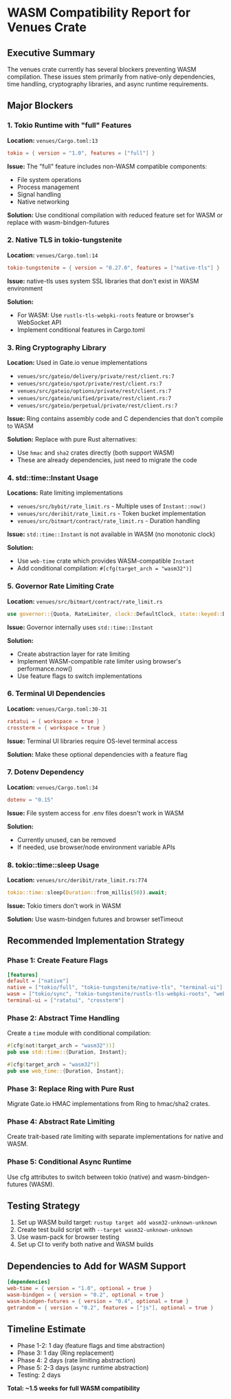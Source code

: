# WASM Compatibility Report for Venues Crate

## Executive Summary
The venues crate currently has several blockers preventing WASM compilation. These issues stem primarily from native-only dependencies, time handling, cryptography libraries, and async runtime requirements.

## Major Blockers

### 1. Tokio Runtime with "full" Features
**Location:** `venues/Cargo.toml:13`
```toml
tokio = { version = "1.0", features = ["full"] }
```
**Issue:** The "full" feature includes non-WASM compatible components:
- File system operations
- Process management
- Signal handling
- Native networking

**Solution:** Use conditional compilation with reduced feature set for WASM or replace with wasm-bindgen-futures

### 2. Native TLS in tokio-tungstenite
**Location:** `venues/Cargo.toml:14`
```toml
tokio-tungstenite = { version = "0.27.0", features = ["native-tls"] }
```
**Issue:** native-tls uses system SSL libraries that don't exist in WASM environment

**Solution:** 
- For WASM: Use `rustls-tls-webpki-roots` feature or browser's WebSocket API
- Implement conditional features in Cargo.toml

### 3. Ring Cryptography Library
**Location:** Used in Gate.io venue implementations
- `venues/src/gateio/delivery/private/rest/client.rs:7`
- `venues/src/gateio/spot/private/rest/client.rs:7`
- `venues/src/gateio/options/private/rest/client.rs:7`
- `venues/src/gateio/unified/private/rest/client.rs:7`
- `venues/src/gateio/perpetual/private/rest/client.rs:7`

**Issue:** Ring contains assembly code and C dependencies that don't compile to WASM

**Solution:** Replace with pure Rust alternatives:
- Use `hmac` and `sha2` crates directly (both support WASM)
- These are already dependencies, just need to migrate the code

### 4. std::time::Instant Usage
**Locations:** Rate limiting implementations
- `venues/src/bybit/rate_limit.rs` - Multiple uses of `Instant::now()`
- `venues/src/deribit/rate_limit.rs` - Token bucket implementation
- `venues/src/bitmart/contract/rate_limit.rs` - Duration handling

**Issue:** `std::time::Instant` is not available in WASM (no monotonic clock)

**Solution:** 
- Use `web-time` crate which provides WASM-compatible `Instant`
- Add conditional compilation: `#[cfg(target_arch = "wasm32")]`

### 5. Governor Rate Limiting Crate
**Location:** `venues/src/bitmart/contract/rate_limit.rs`
```rust
use governor::{Quota, RateLimiter, clock::DefaultClock, state::keyed::DefaultKeyedStateStore};
```
**Issue:** Governor internally uses `std::time::Instant`

**Solution:** 
- Create abstraction layer for rate limiting
- Implement WASM-compatible rate limiter using browser's performance.now()
- Use feature flags to switch implementations

### 6. Terminal UI Dependencies
**Location:** `venues/Cargo.toml:30-31`
```toml
ratatui = { workspace = true }
crossterm = { workspace = true }
```
**Issue:** Terminal UI libraries require OS-level terminal access

**Solution:** Make these optional dependencies with a feature flag

### 7. Dotenv Dependency
**Location:** `venues/Cargo.toml:34`
```toml
dotenv = "0.15"
```
**Issue:** File system access for .env files doesn't work in WASM

**Solution:** 
- Currently unused, can be removed
- If needed, use browser/node environment variable APIs

### 8. tokio::time::sleep Usage
**Location:** `venues/src/deribit/rate_limit.rs:774`
```rust
tokio::time::sleep(Duration::from_millis(50)).await;
```
**Issue:** Tokio timers don't work in WASM

**Solution:** Use wasm-bindgen futures and browser setTimeout

## Recommended Implementation Strategy

### Phase 1: Create Feature Flags
```toml
[features]
default = ["native"]
native = ["tokio/full", "tokio-tungstenite/native-tls", "terminal-ui"]
wasm = ["tokio/sync", "tokio-tungstenite/rustls-tls-webpki-roots", "web-time", "getrandom/js"]
terminal-ui = ["ratatui", "crossterm"]
```

### Phase 2: Abstract Time Handling
Create a `time` module with conditional compilation:
```rust
#[cfg(not(target_arch = "wasm32"))]
pub use std::time::{Duration, Instant};

#[cfg(target_arch = "wasm32")]
pub use web_time::{Duration, Instant};
```

### Phase 3: Replace Ring with Pure Rust
Migrate Gate.io HMAC implementations from Ring to hmac/sha2 crates.

### Phase 4: Abstract Rate Limiting
Create trait-based rate limiting with separate implementations for native and WASM.

### Phase 5: Conditional Async Runtime
Use cfg attributes to switch between tokio (native) and wasm-bindgen-futures (WASM).

## Testing Strategy
1. Set up WASM build target: `rustup target add wasm32-unknown-unknown`
2. Create test build script with `--target wasm32-unknown-unknown`
3. Use wasm-pack for browser testing
4. Set up CI to verify both native and WASM builds

## Dependencies to Add for WASM Support
```toml
[dependencies]
web-time = { version = "1.0", optional = true }
wasm-bindgen = { version = "0.2", optional = true }
wasm-bindgen-futures = { version = "0.4", optional = true }
getrandom = { version = "0.2", features = ["js"], optional = true }
```

## Timeline Estimate
- Phase 1-2: 1 day (feature flags and time abstraction)
- Phase 3: 1 day (Ring replacement)
- Phase 4: 2 days (rate limiting abstraction)
- Phase 5: 2-3 days (async runtime abstraction)
- Testing: 2 days

**Total: ~1.5 weeks for full WASM compatibility**